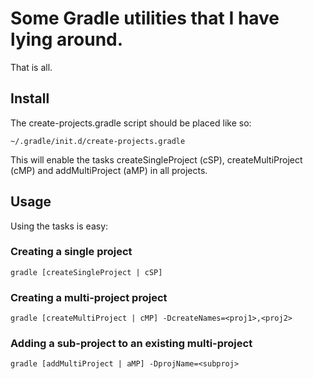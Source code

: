 # Some Gradle utilities that I have lying around.

That is all.

## Install

The create-projects.gradle script should be placed like so:

    ~/.gradle/init.d/create-projects.gradle

This will enable the tasks createSingleProject (cSP), createMultiProject (cMP)
and addMultiProject (aMP) in all projects.

## Usage

Using the tasks is easy:

### Creating a single project

    gradle [createSingleProject | cSP]

### Creating a multi-project project

    gradle [createMultiProject | cMP] -DcreateNames=<proj1>,<proj2>

### Adding a sub-project to an existing multi-project

    gradle [addMultiProject | aMP] -DprojName=<subproj>


